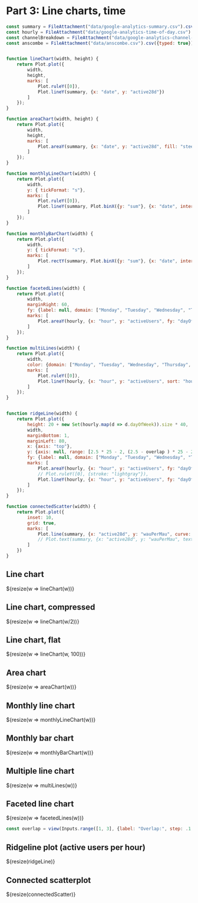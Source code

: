 # Part 3: Line charts, time

```js
const summary = FileAttachment("data/google-analytics-summary.csv").csv({typed: true});
const hourly = FileAttachment("data/google-analytics-time-of-day.csv").csv({typed: true});
const channelBreakdown = FileAttachment("data/google-analytics-channel-breakdown.csv").csv({typed: true});
const anscombe = FileAttachment("data/anscombe.csv").csv({typed: true});
```

```js

function lineChart(width, height) {
    return Plot.plot({
        width,
        height,
        marks: [
            Plot.ruleY([0]),
            Plot.lineY(summary, {x: "date", y: "active28d"})
        ]
    });
}

function areaChart(width, height) {
    return Plot.plot({
        width,
        height,
        marks: [
            Plot.areaY(summary, {x: "date", y: "active28d", fill: "steelblue"}),
        ]
    });
}

function monthlyLineChart(width) {
    return Plot.plot({
        width,
        y: { tickFormat: "s"},
        marks: [
            Plot.ruleY([0]),
            Plot.lineY(summary, Plot.binX({y: "sum"}, {x: "date", interval: "month", y: "active28d"}))
        ]
    });
}

function monthlyBarChart(width) {
    return Plot.plot({
        width,
        y: { tickFormat: "s"},
        marks: [
            Plot.rectY(summary, Plot.binX({y: "sum"}, {x: "date", interval: "month", y: "active28d"})),
        ]
    });
}

function facetedLines(width) {
    return Plot.plot({
        width,
        marginRight: 60,
        fy: {label: null, domain: ["Monday", "Tuesday", "Wednesday", "Thursday", "Friday", "Saturday", "Sunday"]},
        marks: [
            Plot.areaY(hourly, {x: "hour", y: "activeUsers", fy: "dayOfWeek", curve: "basis", sort: "hour", fill: "dayOfWeek"}),
        ]
    });
}

function multiLines(width) {
    return Plot.plot({
        width,
        color: {domain: ["Monday", "Tuesday", "Wednesday", "Thursday", "Friday", "Saturday", "Sunday"], legend: true},
        marks: [
            Plot.ruleY([0]),
            Plot.lineY(hourly, {x: "hour", y: "activeUsers", sort: "hour", strokeWidth: 1, stroke: "dayOfWeek"})
        ]
    });
}


function ridgeLine(width) {
    return Plot.plot({
        height: 20 + new Set(hourly.map(d => d.dayOfWeek)).size * 40,
        width,
        marginBottom: 1,
        marginLeft: 80,
        x: {axis: "top"},
        y: {axis: null, range: [2.5 * 25 - 2, (2.5 - overlap ) * 25 - 2]},
        fy: {label: null, domain: ["Monday", "Tuesday", "Wednesday", "Thursday", "Friday", "Saturday", "Sunday"]},
        marks: [
            Plot.areaY(hourly, {x: "hour", y: "activeUsers", fy: "dayOfWeek", curve: "basis", sort: "hour", fill: "dayOfWeek"}),
            // Plot.ruleY([0], {stroke: "lightgray"}),
            Plot.lineY(hourly, {x: "hour", y: "activeUsers", fy: "dayOfWeek", curve: "basis", sort: "hour", strokeWidth: 1, stroke: "white"})
        ]
    });
}

function connectedScatter(width) {
    return Plot.plot({
        inset: 10,
        grid: true,
        marks: [
            Plot.line(summary, {x: "active28d", y: "wauPerMau", curve: "catmull-rom", marker: true}),
            // Plot.text(summary, {x: "active28d", y: "wauPerMau", text: (d) => `${d.date.getMonth()}`, dy: -6, lineAnchor: "bottom"})
        ]
    })
}

```


<div class="grid" style="grid-auto-rows: auto;">
    <div class="card">
        <h2>Line chart</h2>
        ${resize(w => lineChart(w))}
    </div>
    <div class="card">
        <h2>Line chart, compressed</h2>
        ${resize(w => lineChart(w/2))}
    </div>
    <div class="card">
        <h2>Line chart, flat</h2>
        ${resize(w => lineChart(w, 100))}
    </div>
    <div class="card">
        <h2>Area chart</h2>
        ${resize(w => areaChart(w))}
    </div>
    <div class="card">
        <h2>Monthly line chart</h2>
        ${resize(w => monthlyLineChart(w))}
    </div>
    <div class="card">
        <h2>Monthly bar chart</h2>
        ${resize(w => monthlyBarChart(w))}
    </div>
    <div class="card">
        <h2>Multiple line chart</h2>
        ${resize(w => multiLines(w))}
    </div>
    <div class="card">
        <h2>Faceted line chart</h2>
        ${resize(w => facetedLines(w))}
    </div>
</div>

```js
const overlap = view(Inputs.range([1, 3], {label: "Overlap:", step: .1, value: 2}));
```
<div class="grid" style="grid-auto-rows: auto;">
    <div class="card">
        <h2>Ridgeline plot (active users per hour)</h2>
        ${resize(ridgeLine)}
    </div>
    <div class="card">
        <h2>Connected scatterplot</h2>
        ${resize(connectedScatter)}
    </div>
</div>

